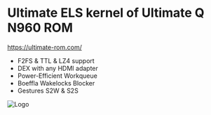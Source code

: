 # Ultimate ELS kernel of Ultimate Q N960 ROM
<https://ultimate-rom.com/>

* F2FS & TTL & LZ4 support
* DEX with any HDMI adapter
* Power-Efficient Workqueue
* Boeffla Wakelocks Blocker
* Gestures S2W & S2S

![Logo](https://ultimate-rom.com/Ultimate_ROM_Sign_Small.jpg)
